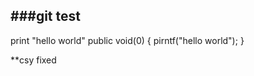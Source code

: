 ###git test
-----------
print "hello world"
public void(0) { 
	pirntf("hello world");
}


**csy fixed